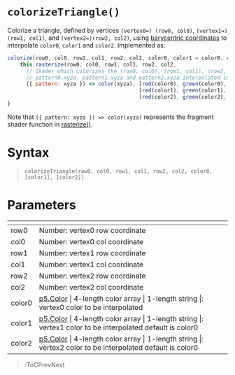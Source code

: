 # `colorizeTriangle()`

Colorize a triangle, defined by vertices `(vertex0=) (row0, col0)`, `(vertex1=)(row1, col1)`, and `(vertex2=)(row2, col2)`, using [barycentric coordinates](https://fgiesen.wordpress.com/2013/02/06/the-barycentric-conspirac/) to interpolate `color0`, `color1` and `color2`. Implemented as:

```js
colorize(row0, col0, row1, col1, row2, col2, color0, color1 = color0, color2 = color0) {
    this.rasterize(row0, col0, row1, col1, row2, col2,
      // Shader which colorizes the (row0, col0), (row1, col1), (row2, col2) triangle, according to the
      // pattern0.xyza, pattern1.xyza and pattern2.xyza interpolated color vertex patterns, respectively.
      ({ pattern: xyza }) => color(xyza), [red(color0), green(color0), blue(color0), alpha(color0)],
                                          [red(color1), green(color1), blue(color1), alpha(color1)],
                                          [red(color2), green(color2), blue(color2), alpha(color2)]);
}
```
 
 Note that `({ pattern: xyza }) => color(xyza)` represents the fragment shader function in  [rasterize()](/docs/vc/rasterize).

# Syntax

> `colorizeTriangle(row0, col0, row1, col1, row2, col2, color0, [color1], [color2])`

# Parameters

| <!-- --> | <!-- -->                                                                                                                                            |
|----------|-----------------------------------------------------------------------------------------------------------------------------------------------------|
| row0     | Number: vertex0 row coordinate                                                                                                                      |
| col0     | Number: vertex0 col coordinate                                                                                                                      |
| row1     | Number: vertex1 row coordinate                                                                                                                      |
| col1     | Number: vertex1 col coordinate                                                                                                                      |
| row2     | Number: vertex2 row coordinate                                                                                                                      |
| col2     | Number: vertex2 col coordinate                                                                                                                      |
| color0   | [p5.Color](https://p5js.org/reference/#/p5.Color) \| 4-length color array \| 1-length string \|: vertex0 color to be interpolated                   |
| color1   | [p5.Color](https://p5js.org/reference/#/p5.Color) \| 4-length color array \| 1-length string \|: vertex1 color to be interpolated default is color0 |
| color2   | [p5.Color](https://p5js.org/reference/#/p5.Color) \| 4-length color array \| 1-length string \|: vertex2 color to be interpolated default is color0 |

> :ToCPrevNext